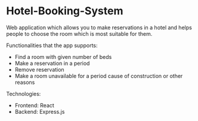 # Hotel-Booking-System
Web application which allows you to make reservations in a hotel and helps people to choose the room which is most suitable for them.

Functionalities that the app supports:
* Find a room with given number of beds
* Make a reservation in a period
* Remove reservation 
* Make a room unavailable for a period cause of construction or other reasons

Technologies:
*  Frontend: React
*  Backend: Express.js 
